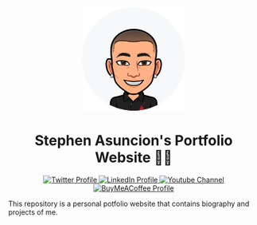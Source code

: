 <p align="center">
    <a href='https://stephenasuncion.dev/' rel='nofollow'>
        <img src='./public/assets/images/bitmoji.png' alt="Stephen Asuncion's Bitmoji" width='210' />
    </a>
</p>

<h1 align="center">Stephen Asuncion's Portfolio Website 👨‍🚀</h1>

<p align="center">
    <a href="https://twitter.com/Steb_01" target="_blank">
        <img src='https://img.shields.io/badge/Twitter-%231DA1F2.svg?&style=flat-square&logo=twitter&logoColor=white' alt='Twitter Profile'>
    </a>
    <a href="https://www.linkedin.com/in/stephen-allen-asuncion-3735b2176/" target="_blank">
        <img src='https://img.shields.io/badge/LinkedIn-%230077B5.svg?&style=flat-square&logo=linkedin&logoColor=white' alt='LinkedIn Profile'>
    </a>
    <a href="https://www.youtube.com/c/StephenAsuncion" target="_blank">
        <img src='https://img.shields.io/badge/YouTube-%23FF0000.svg?&style=flat-square&logo=youtube&logoColor=white' alt='Youtube Channel'>
    </a>
    <a href="https://www.buymeacoffee.com/stephenasuncion" target="_blank">
        <img src='https://img.shields.io/badge/BuyMeACoffee-%23FFDD00.svg?&style=flat-square&logo=buy-me-a-coffee&logoColor=black' alt='BuyMeACoffee Profile'>
    </a>
</p>

This repository is a personal potfolio website that contains biography and projects of me.